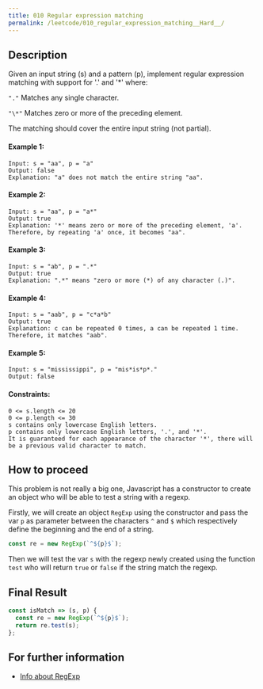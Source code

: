 ```yaml
---
title: 010 Regular expression matching
permalink: /leetcode/010_regular_expression_matching__Hard__/
---
```


## Description

Given an input string (s) and a pattern (p), implement regular expression matching with support for '.' and '\*' where:

`"."` Matches any single character.​​​​

`"\*"` Matches zero or more of the preceding element.

The matching should cover the entire input string (not partial).

#### Example 1:

```
Input: s = "aa", p = "a"
Output: false
Explanation: "a" does not match the entire string "aa".
```

#### Example 2:

```
Input: s = "aa", p = "a*"
Output: true
Explanation: '*' means zero or more of the preceding element, 'a'. Therefore, by repeating 'a' once, it becomes "aa".
```

#### Example 3:

```
Input: s = "ab", p = ".*"
Output: true
Explanation: ".*" means "zero or more (*) of any character (.)".
```

#### Example 4:

```
Input: s = "aab", p = "c*a*b"
Output: true
Explanation: c can be repeated 0 times, a can be repeated 1 time. Therefore, it matches "aab".
```

#### Example 5:

```
Input: s = "mississippi", p = "mis*is*p*."
Output: false
```

#### Constraints:

```
0 <= s.length <= 20
0 <= p.length <= 30
s contains only lowercase English letters.
p contains only lowercase English letters, '.', and '*'.
It is guaranteed for each appearance of the character '*', there will be a previous valid character to match.
```

## How to proceed

This problem is not really a big one, Javascript has a constructor to create an object who will be able to test a string with a regexp.

Firstly, we will create an object `RegExp` using the constructor and pass the var `p` as parameter between the characters `^` and `$` which respectively define the beginning and the end of a string.

```javascript
const re = new RegExp(`^${p}$`);
```

Then we will test the var `s` with the regexp newly created using the function `test` who will return `true` or `false` if the string match the regexp.

## Final Result

```javascript
const isMatch => (s, p) {
  const re = new RegExp(`^${p}$`);
  return re.test(s);
};
```

## For further information

- [Info about RegExp](https://developer.mozilla.org/en-US/docs/Web/JavaScript/Reference/Global_Objects/RegExp)
